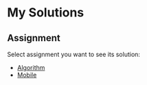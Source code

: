 # My Solutions

## Assignment

Select assignment you want to see its solution:

- [Algorithm](https://github.com/phammaidung/hl-assignment/tree/master/algorithm)
- [Mobile](https://github.com/phammaidung/hl-assignment/tree/master/mobile)
